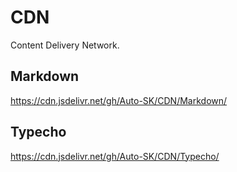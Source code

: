 # CDN

Content Delivery Network.

## Markdown

https://cdn.jsdelivr.net/gh/Auto-SK/CDN/Markdown/

## Typecho

https://cdn.jsdelivr.net/gh/Auto-SK/CDN/Typecho/